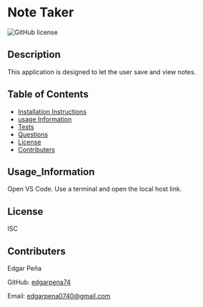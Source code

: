# Note Taker

![GitHub license](https://img.shields.io/badge/license-ISC-blue.svg)

## Description

This application is designed to let the user save and view notes.

## Table of Contents

- [Installation Instructions](#Installation_Instructions)
- [usage Information](#Usage_Information)
- [Tests](#Tests)
- [Questions](#Questions)
- [License](#License)
- [Contributers](#contributers)

## Usage_Information

Open VS Code. Use a terminal and open the local host link.

## License

ISC

## Contributers

Edgar Peña

GitHub: [edgarpena74](https://github.com/edgarpena74)

Email: edgarpena0740@gmail.com
